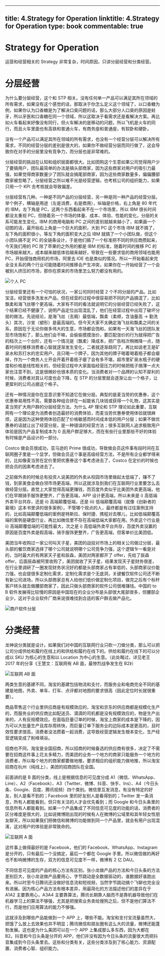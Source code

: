 
---
title: 4.Strategy for Operation
linktitle: 4.Strategy for Operation
type: book
commentable: true
---

# Strategy for Operation

运营和经营相关的 Strategy 非常复杂，时间原因，只讲分层经营和分类经营。

# 分层经营

为什么要分层经营，这个和 STP 相关。没有任何单一产品可以满足其所在领域的所有需求，如果没有这个感觉的话，那取决于你怎么定义这个领域了，以口香糖为例，如果你认为口香糖是为了解决口臭问题的话，那么大部分人口臭的原因是蛀牙，所以牙医和口香糖在同一个领域，所以这取决于看需求还是看解决方案。再比如火车看起来好像没有同行，但火车解决的是移动的问题，所以飞机是火车的同行，而且火车里面也有高铁和普通火车，有商务座和普通座，有软卧和硬卧。

没有一个产品可以满足其所在领域的所有需求，也没有一个经营分层可以解决所有需求，不同的经营分层的差别是很大的，如果你不做经营分层而同行做了，这会导致你在对手的分层里没有竞争力，而分层也是非常难的。

分层经营的挑战在认知和组织层面都很大。比如团购这个生意如果公司觉得用户少了要搞用户，团队最简单的办法是搞头部商家，因为这些商家对用户的吸引力最强，如果觉得商家数量少了团队就会搞尾部商家，因为这些商家数量多，偏偏腰部商家被忽略了。分层经营之所以难不光是经营逻辑，也考核公司的组织能力，如果只用一个 KPI 去考核就会导致偏差。

分层经营有几种。一种是不同产品的分层经营，另一种是同一种产品的经营分层。举个例子，横轴是用途（左是消费，右是商用），纵轴是价格，右上角是 80 年代的 IBM，左下角是 PC，这两个东西看起来不在一个市场里，所以 IBM 很长时间都没太重视 PC，但随着另一个市场的体量、成本、体验、性能的变化，分层的关系可能发生变化。IBM 的商用电脑和 PC 之间的差别就越来越小了，如果画一个动图的话，最开始右上角是一个巨大的面积，大到 PC 这个市场 IBM 就不搞了，左下角的面积很小，等左下角的面积变大之后 IBM 就搞了一个小团队做，但这个小团队搞不定 PC 的全链条设计，于是他们搞了一个标准把不同的供应商攒起来，今天我们用的 PC 除了苹果的之外用的都是 IBM 的标准，随着时间的推移 PC 的市场越来越大，成本越来越低体验越来越好，导致在一些要求低的商用领域也能用 PC，开始侵蚀商用机的市场，阿里去 IOE 也是类似的情况。所以一开始看起来完全没关系的两个行业可能随着时间推移会产生冲突，如果你在一开始经营了一个会被别人挤压的市场，那你在原来的市场里怎么努力都没有用的。

![个人 PC](https://assets.ng-tech.icu/item/20230305162637.png)

分层经营里还有一个可怕的状况，一家公司同时经营 2 个不同分层的产品。比如宝洁，经营很多洗发水产品，但在经营的过程中很容易把不同的产品搞混了，比如飘柔和海飞丝哪个更高端，大家有不同的看法就说明它的分层经营已经失败了，这个结果已经不健康了，说明产品定位出现混乱了，他们在经营过程中出现了破坏分层的做法。先说结论，是海飞丝（去屑）最低端，飘柔（柔顺，含油量高 → 勤洗头）其次，沙宣（塑形）是最高端的。但今天大家不太确定海飞丝和飘柔之间的关系，原因在于无论你做多伟大的生意，市场都会饱和，如果有一天海飞丝的团队发现市场饱和了，那么他们会干嘛，会偷偷摸摸涨价，要匹配涨价的行为就得把广告的档次上一个台阶，还有一个情况是（飘柔）降成本，把广告档次稍微降一点，随着时间的推移消费者心智就逐渐发生变化，二者就逐渐趋同了。再比如说老王是矿泉水和苏打水的忠实用户，且只喝一个牌子，因为其他的牌子喝着喝着瓶子都会瘪掉，作为一个商务人士开会开着开着瓶子瘪了会有多不堪，超市里矿泉水瓶子的硬度和价格是线性相关的，但经营过程中大家面临经营压力的时候把瓶子搞薄一点大家也注意不到，这是很微妙也很本质的变化。当消费者对一个品牌的认知不犀利的时候，消费者对其认可度也会下降，在 STP 的分层里就会逐渐让出一个格子，让更犀利的公司占据这个格子。

还有一种情况是你在显意识里不知道它在做分层。典型的是麦当劳的优惠券，这个优惠券易用性不高，需要各种组合拼在一起能省几块钱或获得一个礼物，这其实是麦当劳扩大用户群的分层经营方法。为什么 4P 理论和 STP 理论如此重要，互联网有一个理论是为消费者创造最好的消费体验，而麦当劳优惠券使用体验就很麻烦，这是因为这种使用体验匹配了价格敏感而时间成本低的用户分层；如果不做优惠券的话就让出了经营分层，是一种错误的经营方法；很多互联网人追求极致用户体验是因为产品复制成本为 0 且用户群足够大，而在有些行业里那些不好的体验有时候是产品设计的一部分。

Costco 做会员很成功，亚马逊的 Prime 很成功，导致做会员这件事有段时间在互联网圈子里是一个显学，但做会员这个事是高级经营方法，不是所有企业都学得来的，比如像麦当劳在定价里把优惠券这个事考虑进去了，Costco 在定价的时候也把会员的因素考虑进去了。

之前做外卖的时候总有投资人说美团的外卖从校园市场里做起太低端了，赚不了钱，到家美食会做白领市场更高端，所以这就涉及到我们在互联网行业里要怎么去做经营分层。直觉上大家觉得高端更赚钱，而百度外卖似乎比美团外卖更高端，他们在早期骑手服饰更整齐，广告更高端，APP 设计更高端，所以未来是 i) 高低端外卖平台共存，还是 ii) 高端颠覆低端，还是 iii) 低端颠覆高端（就像《创新者的窘境》这本书里讲的很多案例）。不管哪个观点的人，最终都是有过往案例支持的，比如高端颠覆低端的案例是特斯拉、保时捷、携程对去哪儿，比如低端颠覆高端的案例是硬盘行业，再比如微信里不存在高端低端大家都在用。外卖这个行业是 ii) 高端颠覆低端的可能性最大，次之是 i) 高低端外卖平台共存，百度外卖没赢的原因是百度外卖是假高端，骑手服饰更整齐，广告更高端，但客单价比美团低。

美团当年收购过一家公司叫天子星，美团的战投对市场上的相关公司做过分层，最头部的餐饮商家选择了哪个公司就说明哪个公司竞争力强，这个逻辑乍一看是对的，当时最大的有两家天子星和辰森，美团对两家都开了 offer，先给了辰森 offer，后面辰森被阿里收购了，美团就收了天子星，结果发现天子星财务很差，在行业里调研了一圈发现财务状况好的都是头部商家占有率低的，头部商家议价能力强，也会提很多定制化需求，定制化需求是个无底洞，关键餐饮软件公司还不断有新公司进场，所以头部商家总有人给他们低价做定制化项目，做完之后有个标杆客户转头就去做腰部商家了，因此只做头部商家的软件公司很难赚钱。中国的 to B 软件发展得比较慢的原因是中国现在的企业分布是头部很大尾部很多，但腰部企业少，这对于企业软件厂商来说很难找到合适的客户群去做产品化。

![商户软件分层](https://assets.ng-tech.icu/item/20230305164123.png)

# 分类经营

龙神说分类就是设计。如果我们对中国的互联网行业只砍一刀做分类，那么可以把公司分成供给和履约在线上的和供给和履约在线下的。供给和履约在线下的可以分成以 SKU 为核心的生意和以 Location 为中心的生意。（此处略过，详见老王 2017 年的分享《王慧文：互联网有 AB 面，最惨烈战争发生在 B2》）

![互联网 AB 面](https://assets.ng-tech.icu/item/20230305171021.png)

两类生意的基建不同，淘宝的基建包括物流和支付，而服务业和电商完全不同的基建是地图，外卖、单车、打车、点评都对地图的要求很高（因此定位时长就很重要）。

商品零售这个行业里供应商是有规模效应的，淘宝和京东的供应商都是规模化生产的，而服务业的供应商比如配送员、滴滴的司机都是没有规模效应的，物是生产出来的，人有反规模效应。在面临巨量订单的时候，淘宝上商家的成本是下降的，因为可以大批量生产且库存周转快，而巨量订单下服务业的边际成本是更高的，且时效性要求很高，消费者没法攒着一起消费，这导致经营逻辑发生根本变化，生产经营逻辑变成了削峰填谷。

招商也不同，淘宝是全国招商，所以招商的时候备选的供应商有很多，决定了不需要在招商这件事上花太多精力，而美团的业务一个地方的商家只能服务一个地方的消费者，所以每个地方的商家都要做地推，要求相应的组织能力做地推，所以淘宝招商在杭州（纯线上），美团的招商团队在全国。

前面讲的是 B 面的分类，线上是根据信息的可见度分成 A1（微信、WhatsApp、Line）、A2（Facebook）、A3（Twitter、微博、抖音、快手、Ins）、A4（今日头条、Google、百度、腾讯视频）四个类别。微信里互发消息，有没有特定的好友，别人是看不到的；Facebook 里的好友别人是看得到的；Twitter 发一条消息，所有人都能看到，但只有关注的人才会优先看到；而 Google 和今日头条里的信息所有人都能看到。如果一个产品集成了不同信息可见度的功能的话，消费者的区分难度是很大的，比如说微博刚出现的时候有人在微博的公域里和其年轻女性朋友聊天，所以如果我们把微信和微博的功能做到同一个产品里，就会有用户出现混淆，这对用户的体验是非常致命的。

![互联网 A 面](https://assets.ng-tech.icu/item/20230305171507.png)

这件事上做得最好的是 Facebook，他们的 Facebook、WhatsApp、Instagram 是分开的，只有最后一个没搞定，最后一个都在 Google 手里。所以微信做的再好也不影响微博的生存，双方的信息可见度不一样，微博有 2 亿 DAU。

不同信息可见度的产品的核心方法有区别。张小龙做产品的方法和今日头条的方法差别巨大，张小龙说做产品要用心，字节跳动是全数据驱动的，谁数据好谁跑出来。所以时至今日腾讯还没做好信息流和短视频，当然字节跳动搞个飞聊也完全没有进展。因为核心产品方法有根本差异，用最简化的方法描述他们的差异在于 A1A2 主要靠用心，A3A4 主要靠算法，腾讯长期靠人脑而不是靠机器导致他们在机器学习上的算法不够强，尤其是把搜索业务卖给搜狗之后，但不是他们算法不行，而是他们应用算法的能力不够强。

这就涉及到哪些产品能做到一个 APP 上，哪些不能。淘宝和支付宝流量虽然大，把饿了么放上去效果也并不明显；腾讯微信和朋友圈有这么大的流量，微博还能蓬勃发展。这也是为什么美团可以在一个 APP 上集成那么多东西，因为大都在 B2。抖音和今日头条是分开的 APP，他们并没有因为今日头条的流量很大而把抖音集成到今日头条里去。这些和分类有关，这些分类涉及到了核心能力、资源配置、消费者心智、组织能力。

    